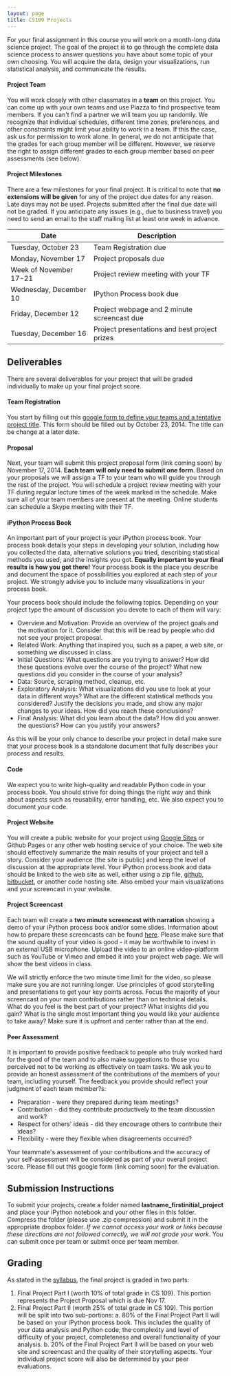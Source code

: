 ```yaml
---
layout: page
title: CS109 Projects
---
```



For your final assignment in this course you will work on a month-long data science project. The goal of the project is to go through the complete data science process to answer questions you have about some topic of your own choosing. You will acquire the data, design your visualizations, run statistical analysis, and communicate the results.

#### Project Team

You will work closely with other classmates in a **team** on this project. You can come up with your own teams and use Piazza to find prospective team members. If you can't find a partner we will team you up randomly. We recognize that individual schedules, different time zones, preferences, and other constraints might limit your ability to work in a team. If this the case, ask us for permission to work alone. In general, we do not anticipate that the grades for each group member will be different. However, we reserve the right to assign different grades to each group member based on peer assessments (see below).

#### Project Milestones 
There are a few milestones for your final project. It is critical to note that **no extensions will be given** for any of the project due dates for any reason. Late days may not be used. Projects submitted after the final due date will not be graded. If you anticipate any issues (e.g., due to business travel) you need to send an email to the staff mailing list at least one week in advance.

Date | Description 
--- | --- 
Tuesday, October 23 | Team Registration due
Monday, November 17 | Project proposals due
Week of November 17-21 | Project review meeting with your TF
Wednesday, December 10 | IPython Process book due
Friday, December 12 | Project webpage and 2 minute screencast due
Tuesday, December 16 | Project presentations and best project prizes


## Deliverables

There are several deliverables for your project that will be graded individually to make up your final project score.

#### Team Registration
You start by filling out this [google form to define your teams and a tentative project title](https://docs.google.com/forms/d/1DJj41FXrzrubGeXoirnxtA0xYmxQD0tMm2-o1wA9Zwc/viewform). This form should be filled out by October 23, 2014.  The title can be change at a later date.

#### Proposal

Next, your team will submit this project proposal form (link coming soon) by November 17, 2014. **Each team will only need to submit one form**. Based on your proposals we will assign a TF to your team who will guide you through the rest of the project. You will schedule a project review meeting with your TF during regular lecture times of the week marked in the schedule. Make sure all of your team members are present at the meeting. Online students can schedule a Skype meeting with their TF. 

#### iPython Process Book

An important part of your project is your iPython process book. Your process book details your steps in developing your solution, including how you collected the data, alternative solutions you tried, describing statistical methods you used, and the insights you got. **Equally important to your final results is how you got there!** Your process book is the place you describe and document the space of possibilities you explored at each step of your project. We strongly advise you to include many visualizations in your process book.

Your process book should include the following topics. Depending on your project type the amount of discussion you devote to each of them will vary:

* Overview and Motivation: Provide an overview of the project goals and the motivation for it. Consider that this will be read by people who did not see your project proposal.
* Related Work: Anything that inspired you, such as a paper, a web site, or something we discussed in class.
* Initial Questions: What questions are you trying to answer? How did these questions evolve over the course of the project? What new questions did you consider in the course of your analysis?
* Data: Source, scraping method, cleanup, etc.
* Exploratory Analysis: What visualizations did you use to look at your data in different ways? What are the different statistical methods you considered? Justify the decisions you made, and show any major changes to your ideas. How did you reach these conclusions?
* Final Analysis: What did you learn about the data? How did you answer the questions? How can you justify your answers?

As this will be your only chance to describe your project in detail make sure that your process book is a standalone document that fully describes your process and results.

#### Code

We expect you to write high-quality and readable Python code in your process book. You should strive for doing things the right way and think about aspects such as reusability, error handling, etc. We also expect you to document your code.

#### Project Website

You will create a public website for your project using [Google Sites](https://sites.google.com/?pli=1) or Github Pages or any other web hosting service of your choice. The web site should effectively summarize the main results of your project and tell a story. Consider your audience (the site is public) and keep the level of discussion at the appropriate level. Your iPython process book and data should be linked to the web site as well, either using a zip file, [github](https://github.com), [bitbucket](https://bitbucket.org), or another code hosting site. Also embed your main visualizations and your screencast in your website.

#### Project Screencast

Each team will create a **two minute screencast with narration** showing a demo of your iPython process book and/or some slides. Information about how to prepare these screencasts can be found [here](https://docs.google.com/document/d/1alPLuBOW5YPoQDa57KZes1h72PoQDoDj21-UEKOHp1I/pub). Please make sure that the sound quality of your video is good - it may be worthwhile to invest in an external USB microphone. Upload the video to an online video-platform such as YouTube or Vimeo and embed it into your project web page. We will show the best videos in class.

We will strictly enforce the two minute time limit for the video, so please make sure you are not running longer. Use principles of good storytelling and presentations to get your key points across. Focus the majority of your screencast on your main contributions rather than on technical details. What do you feel is the best part of your project? What insights did you gain? What is the single most important thing you would like your audience to take away? Make sure it is upfront and center rather than at the end.

#### Peer Assessment

It is important to provide positive feedback to people who truly worked hard for the good of the team and to also make suggestions to those you perceived not to be working as effectively on team tasks. We ask you to provide an honest assessment of the contributions of the members of your team, including yourself. The feedback you provide should reflect your judgment of each team member?s:

* Preparation - were they prepared during team meetings?
* Contribution - did they contribute productively to the team discussion and work?
* Respect for others' ideas - did they encourage others to contribute their ideas?
* Flexibility - were they flexible when disagreements occurred?

Your teammate's assessment of your contributions and the accuracy of your self-assessment will be considered as part of your overall project score. Please fill out this google form (link coming soon) for the evaluation.

## Submission Instructions
To submit your projects, create a folder named **lastname_firstinitial_project** and place your iPython notebook and your other files in this folder. Compress the folder (please use .zip compression) and submit it in the appropriate dropbox folder. *If we cannot access your work or links because these directions are not followed correctly, we will not grade your work*. You can submit once per team or submit once per team member.

## Grading

As stated in the [syllabus](http://cs109.github.io/2014/pages/syllabus.html), the final project is graded in two parts: 

1. Final Project Part I (worth 10% of total grade in CS 109).  This portion represents the Project Proposal which is due Nov 17. 
2. Final Project Part II (worth 25% of total grade in CS 109).  This portion will be split into two sub-portions: 
	a. 80% of the Final Project Part II will be based on your iPython process book. This includes the quality of your data analysis and Python code, the complexity and level of difficulty of your project, completeness and overall functionality of your analysis.
	b. 20% of the Final Project Part II will be based on your web site and screencast and the quality of their storytelling aspects. Your individual project score will also be determined by your peer evaluations. 

